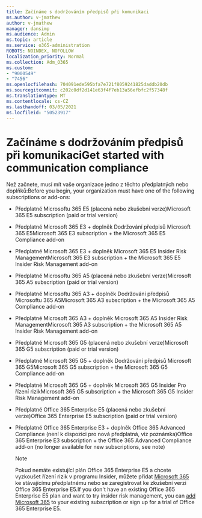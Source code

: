 ```yaml
---
title: Začínáme s dodržováním předpisů při komunikaci
ms.author: v-jmathew
author: v-jmathew
manager: dansimp
ms.audience: Admin
ms.topic: article
ms.service: o365-administration
ROBOTS: NOINDEX, NOFOLLOW
localization_priority: Normal
ms.collection: Adm_O365
ms.custom:
- "9000549"
- "7456"
ms.openlocfilehash: 704091ede595bfa7e721f8059241825daddb20db
ms.sourcegitcommit: c202c0df2d141e63f4f7eb13a56efbfc2f57348f
ms.translationtype: MT
ms.contentlocale: cs-CZ
ms.lasthandoff: 03/05/2021
ms.locfileid: "50523917"
---
```

# <a name="get-started-with-communication-compliance"></a><span data-ttu-id="efc94-102">Začínáme s dodržováním předpisů při komunikaci</span><span class="sxs-lookup"><span data-stu-id="efc94-102">Get started with communication compliance</span></span>

<span data-ttu-id="efc94-103">Než začnete, musí mít vaše organizace jedno z těchto předplatných nebo doplňků:</span><span class="sxs-lookup"><span data-stu-id="efc94-103">Before you begin, your organization must have one of the following subscriptions or add-ons:</span></span>

* <span data-ttu-id="efc94-104">Předplatné Microsoftu 365 E5 (placená nebo zkušební verze)</span><span class="sxs-lookup"><span data-stu-id="efc94-104">Microsoft 365 E5 subscription (paid or trial version)</span></span>
* <span data-ttu-id="efc94-105">Předplatné Microsoft 365 E3 + doplněk Dodržování předpisů Microsoft 365 E5</span><span class="sxs-lookup"><span data-stu-id="efc94-105">Microsoft 365 E3 subscription + the Microsoft 365 E5 Compliance add-on</span></span>
* <span data-ttu-id="efc94-106">Předplatné Microsoft 365 E3 + doplněk Microsoft 365 E5 Insider Risk Management</span><span class="sxs-lookup"><span data-stu-id="efc94-106">Microsoft 365 E3 subscription + the Microsoft 365 E5 Insider Risk Management add-on</span></span>
* <span data-ttu-id="efc94-107">Předplatné Microsoftu 365 A5 (placená nebo zkušební verze)</span><span class="sxs-lookup"><span data-stu-id="efc94-107">Microsoft 365 A5 subscription (paid or trial version)</span></span>
* <span data-ttu-id="efc94-108">Předplatné Microsoftu 365 A3 + doplněk Dodržování předpisů Microsoftu 365 A5</span><span class="sxs-lookup"><span data-stu-id="efc94-108">Microsoft 365 A3 subscription + the Microsoft 365 A5 Compliance add-on</span></span>
* <span data-ttu-id="efc94-109">Předplatné Microsoft 365 A3 + doplněk Microsoft 365 A5 Insider Risk Management</span><span class="sxs-lookup"><span data-stu-id="efc94-109">Microsoft 365 A3 subscription + the Microsoft 365 A5 Insider Risk Management add-on</span></span>
* <span data-ttu-id="efc94-110">Předplatné Microsoft 365 G5 (placená nebo zkušební verze)</span><span class="sxs-lookup"><span data-stu-id="efc94-110">Microsoft 365 G5 subscription (paid or trial version)</span></span>
* <span data-ttu-id="efc94-111">Předplatné Microsoft 365 G5 + doplněk Dodržování předpisů Microsoft 365 G5</span><span class="sxs-lookup"><span data-stu-id="efc94-111">Microsoft 365 G5 subscription + the Microsoft 365 G5 Compliance add-on</span></span>
* <span data-ttu-id="efc94-112">Předplatné Microsoft 365 G5 + doplněk Microsoft 365 G5 Insider Pro řízení rizik</span><span class="sxs-lookup"><span data-stu-id="efc94-112">Microsoft 365 G5 subscription + the Microsoft 365 G5 Insider Risk Management add-on</span></span>
* <span data-ttu-id="efc94-113">Předplatné Office 365 Enterprise E5 (placená nebo zkušební verze)</span><span class="sxs-lookup"><span data-stu-id="efc94-113">Office 365 Enterprise E5 subscription (paid or trial version)</span></span>
* <span data-ttu-id="efc94-114">Předplatné Office 365 Enterprise E3 + doplněk Office 365 Advanced Compliance (není k dispozici pro nová předplatná, viz poznámka)</span><span class="sxs-lookup"><span data-stu-id="efc94-114">Office 365 Enterprise E3 subscription + the Office 365 Advanced Compliance add-on (no longer available for new subscriptions, see note)</span></span>

    > [!NOTE]
    > <span data-ttu-id="efc94-115">Pokud nemáte existující plán Office 365 Enterprise E5 a chcete vyzkoušet řízení rizik v programu Insider, můžete přidat [Microsoft 365](https://go.microsoft.com/fwlink/?linkid=2130508) ke stávajícímu předplatnému nebo se zaregistrovat ke zkušební verzi Office 365 Enterprise E5.</span><span class="sxs-lookup"><span data-stu-id="efc94-115">If you don't have an existing Office 365 Enterprise E5 plan and want to try insider risk management, you can [add Microsoft 365](https://go.microsoft.com/fwlink/?linkid=2130508) to your existing subscription or sign up for a trial of Office 365 Enterprise E5.</span></span>
